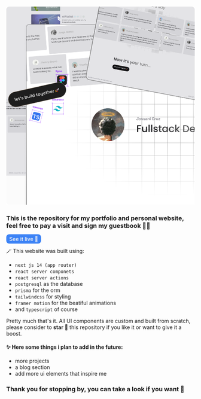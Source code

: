 ![](/src/assets/projects-preview/portfolio-preview.png)

### This is the repository for my portfolio and personal website, feel free to pay a visit and sign my guestbook 🤩✨

<a href='' target='_blank'  style='background-color: #3b82f6; color: #f5f5f5; padding: 4px 8px; border-radius: 8px; font-weight: 500; cursor: pointer; text-decoration: none;'>See it live 🚀</a>

🪄 This website was built using:

- `next js 14 (app router)`
- `react server componets`
- `react server actions`
- `postgresql` as the database
- `prisma` for the orm
- `tailwindcss` for styling
- `framer motion` for the beatiful animations
- and `typescript` of course

Pretty much that's it. All UI components are custom and built from scratch, please consider to **star 🌟** this repository if you like it or want to give it a boost.

#### ✨ Here some things i plan to add in the future:

- more projects
- a blog section
- add more ui elements that inspire me

### Thank you for stopping by, you can take a look if you want 👋

